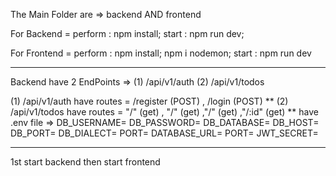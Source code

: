 The Main Folder are  => backend AND frontend  

For Backend =
  perform : npm install;
  start   : npm run dev;
   
For Frontend =
  perform : npm install; npm i nodemon;
  start   : npm run dev
****************************************
  Backend have 2 EndPoints => (1) /api/v1/auth
                              (2) /api/v1/todos
                            

  (1) /api/v1/auth have routes = /register (POST) , /login  (POST)
  **
  (2) /api/v1/todos have routes = "/" (get) , "/" (get) ,"/" (get) ,"/:id" (get)
**
  have .env file =>
                  DB_USERNAME=
                  DB_PASSWORD=
                  DB_DATABASE=
                  DB_HOST=
                  DB_PORT=
                  DB_DIALECT=
                  PORT=
                  DATABASE_URL=
                  PORT=
                  JWT_SECRET=

***************************************

1st start backend 
then start frontend 
